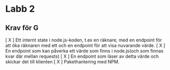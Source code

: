 # Labb 2

## Krav för G

[ X ] Ett internt state i node.js-koden, t.ex en räknare, med en endpoint
för att öka räknaren med ett och en endpoint för att visa nuvarande värde.
[ X ] En endpoint som kan påverka ett värde som finns i node.js(och som finnas kvar där mellan requests)
[ X ] En endpoint som läser av detta värde och skickar det till klienten
[ X ] Pakethantering med NPM.
